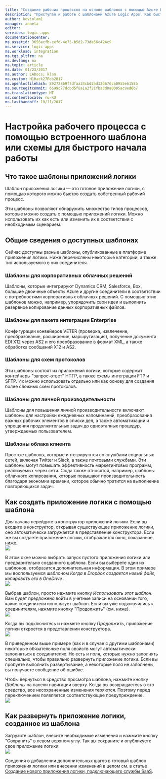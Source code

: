 ```yaml
---
title: "Создание рабочих процессов на основе шаблонов с помощью Azure Logic Apps | Документация Майкрософт"
description: "Приступая к работе с шаблонами Azure Logic Apps. Как быстро создать рабочие процессы для подключения приложений и интеграции данных."
author: kevinlam1
manager: anneta
editor: 
services: logic-apps
documentationcenter: 
ms.assetid: 3656acfb-eefd-4e75-b5d2-73da56c424c9
ms.service: logic-apps
ms.workload: integration
ms.tgt_pltfrm: na
ms.devlang: na
ms.topic: article
ms.date: 01/23/2017
ms.author: LADocs; klam
ms.custom: H1Hack27Feb2017
ms.openlocfilehash: 89272869f7dfaa34cbd2ad32d67dca0955e6158b
ms.sourcegitcommit: 6699c77dcbd5f8a1a2f21fba3d0a0005ac9ed6b7
ms.translationtype: HT
ms.contentlocale: ru-RU
ms.lasthandoff: 10/11/2017
---
```

# <a name="configure-a-workflow-using-a-pre-built-template-or-pattern-to-get-started-quickly"></a>Настройка рабочего процесса с помощью встроенного шаблона или схемы для быстрого начала работы

## <a name="what-are-logic-app-templates"></a>Что такое шаблоны приложений логики
Шаблон приложения логики — это готовое приложение логики, с помощью которого можно быстро создать собственный рабочий процесс. 

Эти шаблоны позволяют обнаружить множество типов процессов, которые можно создать с помощью приложений логики. Можно использовать их как есть или изменить их в соответствии с необходимым сценарием.

## <a name="overview-of-available-templates"></a>Общие сведения о доступных шаблонах
Сейчас доступны разные шаблоны, опубликованные в платформе приложения логики. Ниже перечислены некоторые категории, а также тип используемого в них соединителя.

### <a name="enterprise-cloud-templates"></a>Шаблоны для корпоративных облачных решений
Шаблоны, которые интегрируют Dynamics CRM, Salesforce, Box, большие двоичные объекты Azure и другие соединители в соответствии с потребностями корпоративных облачных решений. С помощью этих шаблонов можно, например, упорядочить свои идеи и выполнить резервное копирование данных корпоративных файлов.

### <a name="enterprise-integration-pack-templates"></a>Шаблоны для пакета интеграции Enterprise
Конфигурации конвейеров VETER (проверка, извлечение, преобразование, расширение, маршрутизация), получение документа EDI X12 через AS2 и его преобразование в формат XML, а также обработка сообщений X12 и AS2.

### <a name="protocol-pattern-templates"></a>Шаблоны для схем протоколов
Эти шаблоны состоят из приложений логики, которые содержат контейнеры "запрос-ответ" HTTP, а также схемы интеграции FTP и SFTP. Их можно использовать отдельно или как основу для создания более сложных схем протоколов.  

### <a name="personal-productivity-templates"></a>Шаблоны для личной производительности
Шаблоны для повышения личной производительности включают шаблоны для настройки ежедневных напоминаний, преобразования важных рабочих элементов в списки дел, а также автоматизации и упрощения продолжительных задач до одноэтапных процедур, утверждаемых пользователем.

### <a name="consumer-cloud-templates"></a>Шаблоны облака клиента
Простые шаблоны, которые интегрируются со службами социальных сетей, включая Twitter и Slack, а также почтовыми службами. Эти шаблоны могут повышать эффективность маркетинговых программ, реализуемых через сети. Сюда также относятся, например, шаблоны облачного копирования, которые повышают производительность благодаря экономии времени, которое обычно тратится на выполнение повторяющихся задач. 

## <a name="how-to-create-a-logic-app-using-a-template"></a>Как создать приложение логики с помощью шаблона
Для начала перейдите в конструктор приложений логики. Если вы входите в конструктор, открывая существующее приложение логики, оно автоматически загружается в представление конструктора. Если же вы создаете приложение логики, отображается окно, показанное ниже.  
 ![](../../includes/media/app-service-logic-templates/template7.png)  

В этом окне можно выбрать запуск пустого приложения логики или предварительно созданного шаблона. Если вы выберете один из шаблонов, отобразится дополнительная информация. В этом примере мы воспользуемся шаблоном *Когда в Dropbox создается новый файл, копировать его в OneDrive* .  
 ![](../../includes/media/app-service-logic-templates/template2.png)  

Выбрав шаблон, просто нажмите кнопку *Использовать этот шаблон*. Вам будет предложено войти в учетные записи на основании того, какие соединители использует шаблон. Если вы уже подключились к соединителям, нажмите кнопку "Продолжить" (см. ниже).  
 ![](../../includes/media/app-service-logic-templates/template3.png)  

Когда вы подключитесь и нажмете кнопку *Продолжить*, приложение логики откроется в представлении конструктора.  
 ![](../../includes/media/app-service-logic-templates/template4.png)  

В приведенном выше примере (как и в случае с другими шаблонами) некоторые обязательные поля свойств могут автоматически заполняться в соединителях. Но есть и поля, которые нужно заполнять специально, чтобы правильно развернуть приложение логики. Если вы пробуете выполнить развертывание, а некоторые поля не заполнены, вы получаете сообщение об ошибке.

Чтобы вернуться в средство просмотра шаблона, нажмите кнопку *Шаблоны* на панели навигации вверху. Когда вы возвращаетесь в это средство, все несохраненные изменения теряются. Поэтому перед переключением появляется соответствующее предупреждение.  
 ![](../../includes/media/app-service-logic-templates/template5.png)  

## <a name="how-to-deploy-a-logic-app-created-from-a-template"></a>Как развернуть приложение логики, созданное из шаблона
Загрузите шаблон, внесите необходимые изменения и нажмите кнопку "Сохранить" в левом верхнем углу. Так вы сохраните и опубликуете свое приложение логики.  
 ![](../../includes/media/app-service-logic-templates/template6.png)  

Сведения о добавлении дополнительных шагов в готовый шаблон приложения логики или внесении изменений в целом см. в статье [Создание нового приложения логики, подключающего службы SaaS](../logic-apps/logic-apps-create-a-logic-app.md).

